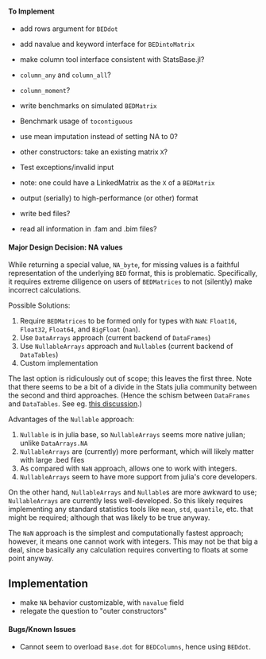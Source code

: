 
#### To Implement

* add rows argument for `BEDdot`
* add navalue and keyword interface for `BEDintoMatrix`
* make column tool interface consistent with StatsBase.jl?
* `column_any` and `column_all`?
* `column_moment`?

* write benchmarks on simulated `BEDMatrix`
* Benchmark usage of `tocontiguous`
* use mean imputation instead of setting NA to 0?
* other constructors: take an existing matrix `X`?
* Test exceptions/invalid input
* note: one could have a LinkedMatrix as the `X` of a `BEDMatrix`
* output (serially) to high-performance (or other) format
* write bed files?
* read all information in .fam and .bim files?


#### Major Design Decision: NA values

While returning a special value, `NA_byte`, for missing values is a
faithful representation of the underlying `BED` format, this is
problematic. Specifically, it requires extreme diligence on users of
`BEDMatrices` to not (silently) make incorrect calculations.

Possible Solutions:
1. Require `BEDMatrices` to be formed only for types with `NaN`:
   `Float16`, `Float32`, `Float64`, and `BigFloat` (`nan`).
2. Use `DataArrays` approach (current backend of `DataFrames`)
3. Use `NullableArrays` approach and `Nullable`s (current backend of `DataTables`)
4. Custom implementation

The last option is ridiculously out of scope; this leaves the first
three. Note that there seems to be a bit of a divide in the Stats
julia community between the second and third approaches. (Hence the
schism between `DataFrames` and `DataTables`. See
eg. [this discussion](https://discourse.julialang.org/t/datatables-or-dataframes/3160/15).)

Advantages of the `Nullable` approach:
1. `Nullable` is in julia base, so `NullableArrays` seems more native julian; unlike `DataArrays.NA`
2. `NullableArrays` are (currently) more performant, which will likely matter with large .bed files
3. As compared with `NaN` approach, allows one to work with integers.
4. `NullableArrays` seem to have more support from julia's core developers.

On the other hand, `NullableArrays` and `Nullable`s are more awkward
to use; `NullableArrays` are currently less well-developed. So this
likely requires implementing any standard statistics tools like
`mean`, `std`, `quantile`, etc. that might be required; although that
was likely to be true anyway.

The `NaN` approach is the simplest and computationally fastest
approach; however, it means one cannot work with integers. This may
not be that big a deal, since basically any calculation requires
converting to floats at some point anyway.

## Implementation
* make `NA` behavior customizable, with `navalue` field
* relegate the question to "outer constructors"


#### Bugs/Known Issues

* Cannot seem to overload `Base.dot` for `BEDColumns`, hence using `BEDdot`.
